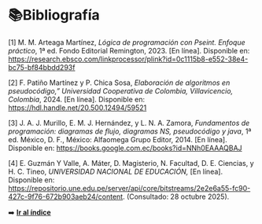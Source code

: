 # 📚Bibliografía
[1] M. M. Arteaga Martínez, *Lógica de programación con Pseint. Enfoque práctico*, 1ª ed. Fondo Editorial Remington, 2023. [En línea]. Disponible en: https://research.ebsco.com/linkprocessor/plink?id=0c1115b8-e552-38e4-bc75-bf84bbdd293f

[2] F. Patiño Martínez y P. Chica Sosa, *Elaboración de algoritmos en pseudocódigo,” Universidad Cooperativa de Colombia, Villavicencio, Colombia*, 2024. [En línea]. Disponible en: https://hdl.handle.net/20.500.12494/59521

[3] J. A. J. Murillo, E. M. J. Hernández, y L. N. A. Zamora, *Fundamentos de programación: diagramas de flujo, diagramas NS, pseudocódigo y java*, 1ª ed. México, D. F., México: Alfaomega Grupo Editor, 2014. [En línea]. Disponible en: https://books.google.com.ec/books?id=NNh0EAAAQBAJ

[4] E. Guzmán Y Valle, A. Máter, D. Magisterio, N. Facultad, D. E. Ciencias, y H. C. Tineo, *UNIVERSIDAD NACIONAL DE EDUCACIÓN,* [En línea]. Disponible en: https://repositorio.une.edu.pe/server/api/core/bitstreams/2e2e6a55-fc90-427c-9f76-672b903aeb24/content. (Consultado: 28 octubre 2025).

➡️ [**Ir al índice**](/index.md)
